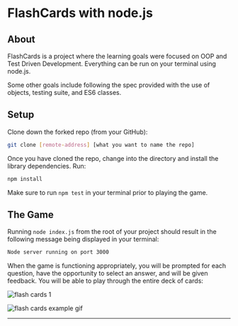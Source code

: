# FlashCards with node.js

## About

FlashCards is a project where the learning goals were focused on OOP and Test Driven Development. Everything can be run on your terminal using node.js.

Some other goals include following the spec provided with the use of objects, testing suite, and ES6 classes.

## Setup

Clone down the forked repo (from your GitHub):

```bash
git clone [remote-address] [what you want to name the repo]
```

Once you have cloned the repo, change into the directory and install the library dependencies. Run:

```bash
npm install
```

Make sure to run `npm test` in your terminal prior to playing the game.

## The Game

Running `node index.js` from the root of your project should result in the following message being displayed in your terminal:

```bash
Node server running on port 3000
```

When the game is functioning appropriately, you will be prompted for each question, have the opportunity to select an answer, and will be given feedback. You will be able to play through the entire deck of cards:

![flash cards 1](https://media.giphy.com/media/ZdqxqobsVUaNQd5whu/giphy.gif)

![flash cards example gif](https://media.giphy.com/media/1zkb1q58eTiTH6D7wc/giphy.gif)

---
